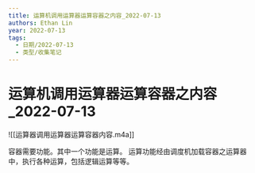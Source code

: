 ```yaml
---
title: 运算机调用运算器运算容器之内容_2022-07-13
authors: Ethan Lin
year: 2022-07-13 
tags:
  - 日期/2022-07-13 
  - 类型/收集笔记 
---
```



# 运算机调用运算器运算容器之内容_2022-07-13







![[运算器调用运算器运算容器内容.m4a]]



容器需要功能。其中一个功能是运算。
运算功能经由调度机加载容器之运算器中，执行各种运算，包括逻辑运算等等。
